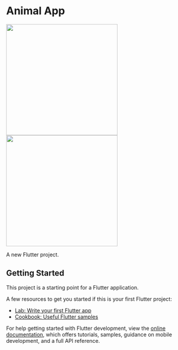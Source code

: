 # Animal App









<img src="https://user-images.githubusercontent.com/113710907/206886339-fa893f75-9314-4cc0-9d9c-2651d5219cd1.mp4" width="300">
<img src="https://user-images.githubusercontent.com/113710907/206886350-17ecd5e2-a415-4cb3-a24e-0cc08fd4db61.mp4" width="300">

A new Flutter project.

## Getting Started

This project is a starting point for a Flutter application.

A few resources to get you started if this is your first Flutter project:

- [Lab: Write your first Flutter app](https://docs.flutter.dev/get-started/codelab)
- [Cookbook: Useful Flutter samples](https://docs.flutter.dev/cookbook)

For help getting started with Flutter development, view the
[online documentation](https://docs.flutter.dev/), which offers tutorials,
samples, guidance on mobile development, and a full API reference.
